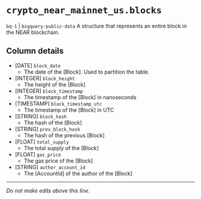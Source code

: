 # `crypto_near_mainnet_us.blocks`
`bq-1` | `bigquery-public-data`
A structure that represents an entire block in the NEAR blockchain.

## Column details
* [DATE]      `block_date`
  - The date of the [Block]. Used to partition the table.
* [INTEGER]   `block_height`
  - The height of the [Block]
* [INTEGER]   `block_timestamp`
  - The timestamp of the [Block] in nanoseconds
* [TIMESTAMP] `block_timestamp_utc`
  - The timestamp of the [Block] in UTC
* [STRING]    `block_hash`
  - The hash of the [Block]
* [STRING]    `prev_block_hash`
  - The hash of the previous [Block]
* [FLOAT]     `total_supply`
  - The total supply of the [Block]
* [FLOAT]     `gas_price`
  - The gas price of the [Block]
* [STRING]    `author_account_id`
  - The [AccountId] of the author of the [Block]

-------------------------------------------------------------------------------
*Do not make edits above this line.*
